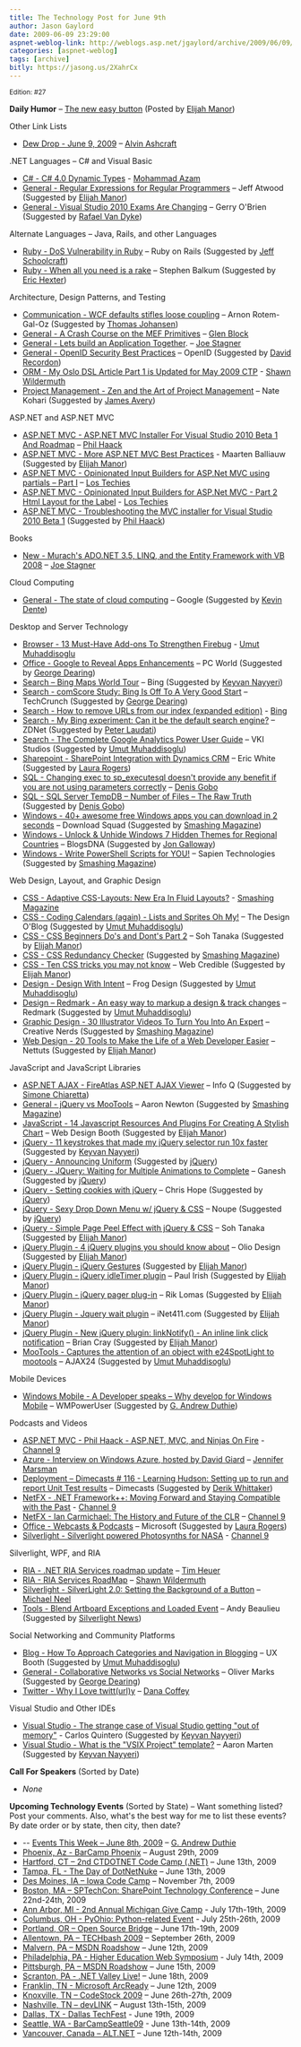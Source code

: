 ```yaml
---
title: The Technology Post for June 9th
author: Jason Gaylord
date: 2009-06-09 23:29:00
aspnet-weblog-link: http://weblogs.asp.net/jgaylord/archive/2009/06/09/the-technology-post-for-june-9th-2009.aspx
categories: [aspnet-weblog]
tags: [archive]
bitly: https://jasong.us/2XahrCx
---
```


<small>Edition: #27</small>

**Daily Humor** – [The new easy button](http://www.bennadel.com/resources/uploads/jquery_easy_button.jpg) (Posted by [Elijah Manor](http://twitter.com/elijahmanor))

Other Link Lists

- [Dew Drop - June 9, 2009](http://www.alvinashcraft.com/2009/06/09/dew-drop-june-9-2009/) – [Alvin Ashcraft](http://twitter.com/alvinashcraft)

.NET Languages – C# and Visual Basic

- [C# - C# 4.0 Dynamic Types](http://azamsharp.com/Posts/230_C__4_0_Dynamic_Types.aspx) - [Mohammad Azam](http://twitter.com/azamsharp)
- [General - Regular Expressions for Regular Programmers](http://www.codinghorror.com/blog/archives/001274.html) – Jeff Atwood (Suggested by [Elijah Manor](http://twitter.com/elijahmanor))
- [General - Visual Studio 2010 Exams Are Changing](http://blogs.msdn.com/gerryo/archive/2009/05/28/visual-studio-2010-exams-are-changing.aspx) – Gerry O'Brien (Suggested by [Rafael Van Dyke](http://twitter.com/rafaelvandyke))
    

Alternate Languages – Java, Rails, and other Languages

- [Ruby - DoS Vulnerability in Ruby](http://weblog.rubyonrails.org/2009/6/10/dos-vulnerability-in-ruby) – Ruby on Rails (Suggested by [Jeff Schoolcraft](http://twitter.com/jschoolcraft))
- [Ruby - When all you need is a rake](http://stephenbalkum.com/archive/2009/06/09/when-all-you-need-is-a-rake.aspx) – Stephen Balkum (Suggested by [Eric Hexter](http://twitter.com/ehexter))

Architecture, Design Patterns, and Testing

- [Communication - WCF defaults stifles loose coupling](http://www.rgoarchitects.com/nblog/2009/06/07/WCFDefaultsStiflesLooseCoupling.aspx) – Arnon Rotem-Gal-Oz (Suggested by [Thomas Johansen](http://twitter.com/thomasjo))
- [General - A Crash Course on the MEF Primitives](http://blogs.msdn.com/dsplaisted/archive/2009/06/08/a-crash-course-on-the-mef-primitives.aspx) – [Glen Block](http://twitter.com/gblock)
- [General - Lets build an Application Together](http://misfitgeek.com/blog/lets-build-an-application-together/). – [Joe Stagner](http://twitter.com/MisfitGeek)
- [General - OpenID Security Best Practices](http://wiki.openid.net/OpenID-Security-Best-Practices) – OpenID (Suggested by [David Recordon](http://twitter.com/daveman692))
- [ORM - My Oslo DSL Article Part 1 is Updated for May 2009 CTP](http://wildermuth.com/2009/06/09/My_Oslo_DSL_Article_Part_1_is_Updated_for_May_2009_CTP) - [Shawn Wildermuth](http://twitter.com/ShawnWildermuth)
- [Project Management - Zen and the Art of Project Management](http://kohari.org/2009/06/09/zen-and-the-art-of-project-management/) – Nate Kohari (Suggested by [James Avery](http://twitter.com/averyj))

ASP.NET and ASP.NET MVC

- [ASP.NET MVC - ASP.NET MVC Installer For Visual Studio 2010 Beta 1 And Roadmap](http://haacked.com/archive/2009/06/09/aspnetmvc-vs10beta1-roadmap.aspx) – [Phil Haack](http://twitter.com/haacked)
- [ASP.NET MVC - More ASP.NET MVC Best Practices](http://blog.maartenballiauw.be/post/2009/05/06/More-ASPNET-MVC-Best-Practices.aspx) - Maarten Balliauw (Suggested by [Elijah Manor](http://twitter.com/elijahmanor))
- [ASP.NET MVC - Opinionated Input Builders for ASP.Net MVC using partials – Part I](http://www.lostechies.com/blogs/hex/archive/2009/06/09/opinionated-input-builders-for-asp-net-mvc-using-partials-part-i.aspx) – [Los Techies](http://twitter.com/lostechies)
- [ASP.NET MVC - Opinionated Input Builders for ASP.Net MVC - Part 2 Html Layout for the Label](http://www.lostechies.com/blogs/hex/archive/2009/06/09/opinionated-input-builders-for-asp-net-mvc-part-2-html-layout-for-the-label.aspx) - [Los Techies](http://twitter.com/lostechies)
- [ASP.NET MVC - Troubleshooting the MVC installer for Visual Studio 2010 Beta 1](http://weblogs.asp.net/jacqueseloff/archive/2009/06/09/troubleshooting-the-mvc-installer-for-visual-studio-2010-beta-1.aspx) (Suggested by [Phil Haack](http://twitter.com/haacked))

Books

- [New - Murach's ADO.NET 3.5, LINQ, and the Entity Framework with VB 2008](http://misfitgeek.com/blog/book-murach-s-ado-net-3-5-linq-and-the-entity-framework-with-vb-2008/) – [Joe Stagner](http://twitter.com/MisfitGeek)

Cloud Computing

- [General - The state of cloud computing](http://googleblog.blogspot.com/2009/06/state-of-cloud-computing.html) – Google (Suggested by [Kevin Dente](http://twitter.com/kevindente))

Desktop and Server Technology

- [Browser - 13 Must-Have Add-ons To Strengthen Firebug](http://www.webresourcesdepot.com/13-must-have-add-ons-to-strengthen-firebug/) - [Umut Muhaddisoglu](http://twitter.com/umutm)
- [Office - Google to Reveal Apps Enhancements](http://www.pcworld.com/article/166337/) – PC World (Suggested by [George Dearing](http://twitter.com/GeorgeDearing))
- [Search – Bing Maps World Tour](http://bingmapsupdates.cloudapp.net/ "http://bingmapsupdates.cloudapp.net/") – Bing (Suggested by [Keyvan Nayyeri](http://twitter.com/keyvan))
- [Search - comScore Study: Bing Is Off To A Very Good Start](http://www.techcrunch.com/2009/06/09/comscore-study-bing-is-off-to-a-very-good-start/) – TechCrunch (Suggested by [George Dearing](http://twitter.com/GeorgeDearing))
- [Search - How to remove URLs from our index (expanded edition)](http://www.bing.com/community/blogs/webmaster/archive/2009/06/08/how-to-remove-urls-from-our-index-expanded-edition.aspx) - [Bing](http://twitter.com/bing)
- [Search - My Bing experiment: Can it be the default search engine?](http://blogs.zdnet.com/BTL/?p=19331) – ZDNet (Suggested by [Peter Laudati](http://twitter.com/jrzyshr))
- [Search - The Complete Google Analytics Power User Guide](http://blog.vkistudios.com/index.cfm/2009/6/5/The-Google-Analytics-Power-User-Guide) – VKI Studios (Suggested by [Umut Muhaddisoglu](http://twitter.com/umutm))
- [Sharepoint - SharePoint Integration with Dynamics CRM](http://blogs.msdn.com/ericwhite/archive/2008/08/13/sharepoint-integration-with-dynamics-crm.aspx) – Eric White (Suggested by [Laura Rogers](http://twitter.com/WonderLaura))
- [SQL - Changing exec to sp\_executesql doesn't provide any benefit if you are not using parameters correctly](http://blogs.lessthandot.com/index.php/DataMgmt/DataDesign/changing-exec-to-sp_executesql-doesn-t-p) – [Denis Gobo](http://twitter.com/DenisGobo)
- [SQL - SQL Server TempDB – Number of Files – The Raw Truth](http://blogs.msdn.com/psssql/archive/2009/06/04/sql-server-tempdb-number-of-files-the-raw-truth.aspx) (Suggested by [Denis Gobo](http://twitter.com/DenisGobo))
- [Windows - 40+ awesome free Windows apps you can download in 2 seconds](http://www.downloadsquad.com/2009/06/07/40-awesome-free-windows-apps-you-can-download-in-2-seconds/) – Download Squad (Suggested by [Smashing Magazine](http://twitter.com/smashingmag))
- [Windows - Unlock & Unhide Windows 7 Hidden Themes for Regional Countries](http://www.blogsdna.com/1828/unlock-unhide-windows-7-hidden-themes-for-regional-countries.htm) – BlogsDNA (Suggested by [Jon Galloway](http://twitter.com/jongalloway))
- [Windows - Write PowerShell Scripts for YOU!](http://blog.sapien.com/index.php/2009/06/09/write-powershell-scripts-for-you/) – Sapien Technologies (Suggested by [Smashing Magazine](http://twitter.com/smashingmag))

Web Design, Layout, and Graphic Design

- [CSS - Adaptive CSS-Layouts: New Era In Fluid Layouts?](http://www.smashingmagazine.com/2009/06/09/smart-fixes-for-fluid-layouts/) - [Smashing Magazine](http://twitter.com/smashingmag)
- [CSS - Coding Calendars (again) - Lists and Sprites Oh My!](http://www.nikibrown.com/designoblog/2009/05/31/coding-calendars-lists-and-sprites/) – The Design O'Blog (Suggested by [Umut Muhaddisoglu](http://twitter.com/umutm))
- [CSS - CSS Beginners Do's and Dont's Part 2](http://www.sohtanaka.com/web-design/css-beginners-do%25E2%2580%2599s-and-dont%25E2%2580%2599s-part-2/) – Soh Tanaka (Suggested by [Elijah Manor](http://twitter.com/elijahmanor))
- [CSS - CSS Redundancy Checker](http://services.immike.net/css-checker/) (Suggested by [Smashing Magazine](http://twitter.com/smashingmag))
- [CSS - Ten CSS tricks you may not know](http://www.webcredible.co.uk/user-friendly-resources/css/css-tricks.shtml) – Web Credible (Suggested by [Elijah Manor](http://twitter.com/elijahmanor))
- [Design - Design With Intent](http://designmind.frogdesign.com/articles/power/design-with-intent.html) – Frog Design (Suggested by [Umut Muhaddisoglu](http://twitter.com/umutm))
- [Design – Redmark - An easy way to markup a design & track changes](http://www.redmarkit.com/) – Redmark (Suggested by [Umut Muhaddisoglu](http://twitter.com/umutm))
- [Graphic Design - 30 Illustrator Videos To Turn You Into An Expert](http://creativenerds.co.uk/tutorials/30-illustrator-videos-to-turn-you-into-an-expert/) – Creative Nerds (Suggested by [Smashing Magazine](http://twitter.com/smashingmag))
- [Web Design - 20 Tools to Make the Life of a Web Developer Easier](http://net.tutsplus.com/articles/web-roundups/20-tools-to-make-the-life-of-a-web-developer-easier/) – Nettuts (Suggested by [Elijah Manor](http://twitter.com/elijahmanor))

JavaScript and JavaScript Libraries

- [ASP.NET AJAX - FireAtlas ASP.NET AJAX Viewer](http://www.infoq.com/news/2009/06/fireatlas) – Info Q (Suggested by [Simone Chiaretta](http://twitter.com/simonech))
- [General - jQuery vs MooTools](http://jqueryvsmootools.com/) – Aaron Newton (Suggested by [Smashing Magazine](http://twitter.com/smashingmag))
- [JavaScript - 14 Javascript Resources And Plugins For Creating A Stylish Chart](http://www.webdesignbooth.com/14-javascript-resources-and-plugins-for-creating-a-stylish-chart/) – Web Design Booth (Suggested by [Elijah Manor](http://twitter.com/elijahmanor))
- [jQuery - 11 keystrokes that made my jQuery selector run 10x faster](http://encosia.com/2009/06/09/11-keystrokes-that-made-my-jquery-selector-run-10x-faster/) (Suggested by [Keyvan Nayyeri](http://twitter.com/keyvan))
- [jQuery - Announcing Uniform](http://pixelmatrixdesign.com/weblog/comments/announcing_uniform/) (Suggested by [jQuery](http://twitter.com/jquery))
- [jQuery - JQuery: Waiting for Multiple Animations to Complete](http://www.gmarwaha.com/blog/2009/06/09/jquery-waiting-for-multiple-animations-to-complete/) – Ganesh (Suggested by [jQuery](http://twitter.com/jquery))
- [jQuery - Setting cookies with jQuery](http://www.electrictoolbox.com/jquery-cookies/) – Chris Hope (Suggested by [jQuery](http://twitter.com/jquery))
- [jQuery - Sexy Drop Down Menu w/ jQuery & CSS](http://www.noupe.com/tutorial/drop-down-menu-jquery-css.html) – Noupe (Suggested by [jQuery](http://twitter.com/jquery))
- [jQuery - Simple Page Peel Effect with jQuery & CSS](http://www.sohtanaka.com/web-design/simple-page-peel-effect-with-jquery-css/) – Soh Tanaka (Suggested by [Elijah Manor](http://twitter.com/elijahmanor))
- [jQuery Plugin - 4 jQuery plugins you should know about](http://www.oliodesign.co.uk/index.php?mode=blog&sub=view&id=21) – Olio Design (Suggested by [Elijah Manor](http://twitter.com/elijahmanor))
- [jQuery Plugin - jQuery Gestures](http://www.evanbot.com/article/super-gestures-jquery-plugin/22) (Suggested by [Elijah Manor](http://twitter.com/elijahmanor))
- [jQuery Plugin - jQuery idleTimer plugin](http://paulirish.com/2009/jquery-idletimer-plugin/) – Paul Irish (Suggested by [Elijah Manor](http://twitter.com/elijahmanor))
- [jQuery Plugin - jQuery pager plug-in](http://rikrikrik.com/jquery/pager/) – Rik Lomas (Suggested by [Elijah Manor](http://twitter.com/elijahmanor))
- [jQuery Plugin - Jquery wait plugin](http://www.inet411.com/articles/jquery/wait-plugin.html) – iNet411.com (Suggested by [Elijah Manor](http://twitter.com/elijahmanor))
- [jQuery Plugin - New jQuery plugin: linkNotify() - An inline link click notification](http://briancray.com/2009/06/09/jquery-plugin-linknotify-inline-link-click-notification/) – Brian Cray (Suggested by [Elijah Manor](http://twitter.com/elijahmanor))
- [MooTools - Captures the attention of an object with e24SpotLight to mootools](http://www.microsofttranslator.com/bv.aspx?mkt=en-us&Ref=WLButton&a=http://www.flash-free.org/2009/06/08/capta-la-atencion-de-un-objeto-con-e24spotlight-para-mootoolsattract-the-users-attention-using-e24spotlight-for-mootools/) – AJAX24 (Suggested by [Umut Muhaddisoglu](http://twitter.com/umutm))

Mobile Devices

- [Windows Mobile - A Developer speaks – Why develop for Windows Mobile](http://wmpoweruser.com/?p=4819) – WMPowerUser (Suggested by [G. Andrew Duthie](http://twitter.com/devhammer))

Podcasts and Videos

- [ASP.NET MVC - Phil Haack - ASP.NET, MVC, and Ninjas On Fire](http://channel9.msdn.com/shows/The+Knowledge+Chamber/Phil-Haack-ASPNET-MVC-and-Ninjas-On-Fire/) - [Channel 9](http://twitter.com/ch9)
- [Azure - Interview on Windows Azure, hosted by David Giard](http://blogs.msdn.com/jennifer/archive/2009/06/09/interview-on-windows-azure-hosted-by-david-giard.aspx) – [Jennifer Marsman](http://twitter.com/jennifermarsman)
- [Deployment – Dimecasts # 116 - Learning Hudson: Setting up to run and report Unit Test results](http://www.dimecasts.net/Casts/CastDetails/116) – Dimecasts (Suggested by [Derik Whittaker](http://twitter.com/DerikWhittaker))
- [NetFX - .NET Framework++: Moving Forward and Staying Compatible with the Past](http://channel9.msdn.com/posts/Charles/NET-Framework--Moving-Forward-and-Staying-Compatible-with-the-Past/) - [Channel 9](http://twitter.com/ch9)
- [NetFX - Ian Carmichael: The History and Future of the CLR](http://channel9.msdn.com/posts/Charles/Ian-Carmichael-The-History-and-Future-of-CLR/) – [Channel 9](http://twitter.com/ch9)
- [Office - Webcasts & Podcasts](http://office.microsoft.com/en-us/webcasts/FX102557791033.aspx) – Microsoft (Suggested by [Laura Rogers](http://twitter.com/WonderLaura))
- [Silverlight - Silverlight powered Photosynths for NASA](http://channel9.msdn.com/shows/Continuum/SilverlightPhotosynthsNASA/) - [Channel 9](http://twitter.com/ch9)

Silverlight, WPF, and RIA

- [RIA - .NET RIA Services roadmap update](http://timheuer.com/blog/archive/2009/06/09/ria-services-roadmap-updated.aspx) – [Tim Heuer](http://twitter.com/timheuer)
- [RIA - RIA Services RoadMap](http://wildermuth.com/2009/06/09/RIA_Services_RoadMap) – [Shawn Wildermuth](http://twitter.com/ShawnWildermuth)
- [Silverlight - SilverLight 2.0: Setting the Background of a Button](http://www.vinull.com/silverlight-20-setting-the-background-of-a-button.aspx) – [Michael Neel](http://twitter.com/ViNull)
- [Tools - Blend Artboard Exceptions and Loaded Event](http://www.andybeaulieu.com/Home/tabid/67/EntryID/158/Default.aspx) – Andy Beaulieu (Suggested by [Silverlight News](http://twitter.com/SilverlightNews))

Social Networking and Community Platforms

- [Blog - How To Approach Categories and Navigation in Blogging](http://www.uxbooth.com/blog/how-to-approach-categories-and-navigation-in-blogging/) – UX Booth (Suggested by [Umut Muhaddisoglu](http://twitter.com/umutm))
- [General - Collaborative Networks vs Social Networks](http://blogs.zdnet.com/collaboration/?p=621) – Oliver Marks (Suggested by [George Dearing](http://twitter.com/GeorgeDearing))
- [Twitter - Why I Love twitt(url)y](http://crazeegeekchick.com/blog/why-i-love-twitt-url-y/) – [Dana Coffey](http://twitter.com/crazeegeekchick)

Visual Studio and Other IDEs

- [Visual Studio - The strange case of Visual Studio getting "out of memory"](http://msmvps.com/blogs/carlosq/archive/2009/06/09/the-strange-case-of-visual-studio-getting-quot-out-of-memory-quot.aspx) - Carlos Quintero (Suggested by [Keyvan Nayyeri](http://twitter.com/keyvan))
- [Visual Studio - What is the "VSIX Project" template?](http://blogs.msdn.com/aaronmar/archive/2009/06/09/what-is-the-vsix-project-template.aspx) – Aaron Marten (Suggested by [Keyvan Nayyeri](http://twitter.com/keyvan))

**Call For Speakers** (Sorted by Date)

- _None_

**Upcoming Technology Events** (Sorted by State) – Want something listed? Post your comments. Also, what's the best way for me to list these events? By date order or by state, then city, then date?

- \-- [Events This Week – June 8th, 2009](http://blogs.msdn.com/gduthie/archive/2009/06/08/events-this-week-june-8th-2009.aspx) – [G. Andrew Duthie](http://twitter.com/devhammer)
- [Phoenix, Az - BarCamp Phoenix](http://barcamp.org/BarCampPhoenix) – August 29th, 2009
- [Hartford, CT – 2nd CTDOTNET Code Camp (.NET)](http://ctdotnet.org/codecamp2.aspx) – June 13th, 2009
- [Tampa, FL - The Day of DotNetNuke](http://dayofdnn.com/) – June 13th, 2009
- [Des Moines, IA – Iowa Code Camp](http://iowacodecamp.com/default.aspx) – November 7th, 2009
- [Boston, MA – SPTechCon: SharePoint Technology Conference](http://www.sptechcon.com/) – June 22nd-24th, 2009
- [Ann Arbor, MI - 2nd Annual Michigan Give Camp](http://michigangivecamp.eventbrite.com/) - July 17th-19th, 2009
- [Columbus, OH - PyOhio: Python-related Event](http://www.developerfusion.com/event/13421/pyohio/) - July 25th-26th, 2009
- [Portland, OR – Open Source Bridge](http://www.developerfusion.com/event/12569/open-source-bridge/) – June 17th-19th, 2009
- [Allentown, PA – TECHbash 2009](http://techbash.com/) – September 26th, 2009
- [Malvern, PA – MSDN Roadshow](http://msevents.microsoft.com/CUI/EventDetail.aspx?EventID=1032415130&Culture=en-US) – June 12th, 2009
- [Philadelphia, PA - Higher Education Web Symposium](http://www.developerfusion.com/event/11332/higher-education-web-symposium/) - July 14th, 2009
- [Pittsburgh, PA – MSDN Roadshow](http://msevents.microsoft.com/CUI/EventDetail.aspx?EventID=1032415478&Culture=en-US) – June 15th, 2009
- [Scranton, PA - .NET Valley Live!](http://dotnetvalley.com/events/eventdetails.aspx?eventid=72) – June 18th, 2009
- [Franklin, TN - Microsoft ArcReady](http://www.developerfusion.com/event/12322/microsoft-arcready/) – June 12th, 2009
- [Knoxville, TN – CodeStock 2009](http://www.codestock.org/) – June 26th-27th, 2009
- [Nashville, TN – devLINK](http://devlink.net/) – August 13th-15th, 2009
- [Dallas, TX - Dallas TechFest](http://www.developerfusion.com/event/12258/dallas-techfest/) - June 19th, 2009
- [Seattle, WA - BarCampSeattle09](http://barcampseattle-09.pathable.com/) - June 13th-14th, 2009
- [Vancouver, Canada – ALT.NET](http://www.altnetconfcanada.com/home/index.castle) – June 12th-14th, 2009